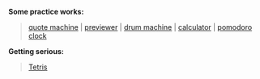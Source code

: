**Some practice works:**

>[quote machine](https://a331998513.github.io/practice/quote_machine/) |
>[previewer](https://a331998513.github.io/practice/previewer/) |
>[drum machine](https://a331998513.github.io/practice/drum_machine/) |
>[calculator](https://a331998513.github.io/practice/calculator/) |
>[pomodoro clock](https://a331998513.github.io/practice/clock/)

**Getting serious:**
>[Tetris](https://a331998513.github.io/practice/Tetris/)
